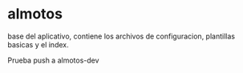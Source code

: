 almotos
=======

base del aplicativo, contiene los archivos de configuracion, plantillas basicas y el index.

Prueba push a almotos-dev
